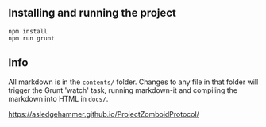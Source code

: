 ## Installing and running the project

```
npm install
npm run grunt
```

## Info

All markdown is in the `contents/` folder. Changes to any file in that folder will trigger the Grunt 'watch' task, running markdown-it and compiling the markdown into HTML in `docs/`.

https://asledgehammer.github.io/ProjectZomboidProtocol/

